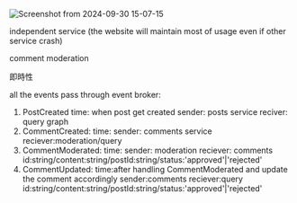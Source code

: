 ![Screenshot from 2024-09-30 15-07-15](https://github.com/user-attachments/assets/a499355d-b7a1-4465-bc44-8e6dcf3ef30d)

independent service
(the website will maintain most of usage even if other service crash)

comment moderation

即時性


all the events pass through event broker:
1. PostCreated 
time: when post get created
sender: posts service
reciver: query
graph
2. CommentCreated:
time:
sender: comments service
reciever:moderation/query
3. CommentModerated:
time:
sender: moderation
reciever: comments
id:string/content:string/postId:string/status:'approved'|'rejected'
4. CommentUpdated:
time:after handling CommentModerated and update the comment accordingly
sender:comments
reciever:query
id:string/content:string/postId:string/status:'approved'|'rejected'